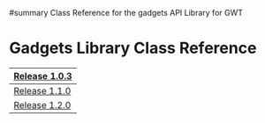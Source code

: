 ﻿#summary Class Reference for the gadgets API Library for GWT

# Gadgets Library Class Reference #


| [Release 1.0.3](http://gwt-google-apis.googlecode.com/svn/javadoc/gadgets/1.0/index.html) |
|:------------------------------------------------------------------------------------------|
| [Release 1.1.0](http://gwt-google-apis.googlecode.com/svn/javadoc/gadgets/1.1/index.html) |
| [Release 1.2.0](http://gwt-google-apis.googlecode.com/svn/javadoc/gadgets/1.2/index.html) |

